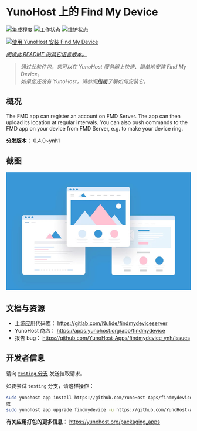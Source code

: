 <!--
注意：此 README 由 <https://github.com/YunoHost/apps/tree/master/tools/readme_generator> 自动生成
请勿手动编辑。
-->

# YunoHost 上的 Find My Device

[![集成程度](https://apps.yunohost.org/badge/integration/findmydevice)](https://ci-apps.yunohost.org/ci/apps/findmydevice/)
![工作状态](https://apps.yunohost.org/badge/state/findmydevice)
![维护状态](https://apps.yunohost.org/badge/maintained/findmydevice)

[![使用 YunoHost 安装 Find My Device](https://install-app.yunohost.org/install-with-yunohost.svg)](https://install-app.yunohost.org/?app=findmydevice)

*[阅读此 README 的其它语言版本。](./ALL_README.md)*

> *通过此软件包，您可以在 YunoHost 服务器上快速、简单地安装 Find My Device。*  
> *如果您还没有 YunoHost，请参阅[指南](https://yunohost.org/install)了解如何安装它。*

## 概况

The FMD app can register an account on FMD Server. The app can then upload its location at regular intervals.
You can also push commands to the FMD app on your device from FMD Server, e.g. to make your device ring.

**分发版本：** 0.4.0~ynh1

## 截图

![Find My Device 的截图](./doc/screenshots/example.jpg)

## 文档与资源

- 上游应用代码库： <https://gitlab.com/Nulide/findmydeviceserver>
- YunoHost 商店： <https://apps.yunohost.org/app/findmydevice>
- 报告 bug： <https://github.com/YunoHost-Apps/findmydevice_ynh/issues>

## 开发者信息

请向 [`testing` 分支](https://github.com/YunoHost-Apps/findmydevice_ynh/tree/testing) 发送拉取请求。

如要尝试 `testing` 分支，请这样操作：

```bash
sudo yunohost app install https://github.com/YunoHost-Apps/findmydevice_ynh/tree/testing --debug
或
sudo yunohost app upgrade findmydevice -u https://github.com/YunoHost-Apps/findmydevice_ynh/tree/testing --debug
```

**有关应用打包的更多信息：** <https://yunohost.org/packaging_apps>
